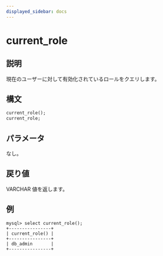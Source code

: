 ```yaml
---
displayed_sidebar: docs
---
```


# current_role

## 説明

現在のユーザーに対して有効化されているロールをクエリします。

## 構文

```Haskell
current_role();
current_role;
```

## パラメータ

なし。

## 戻り値

VARCHAR 値を返します。

## 例

```Plain
mysql> select current_role();
+----------------+
| current_role() |
+----------------+
| db_admin       |
+----------------+
```